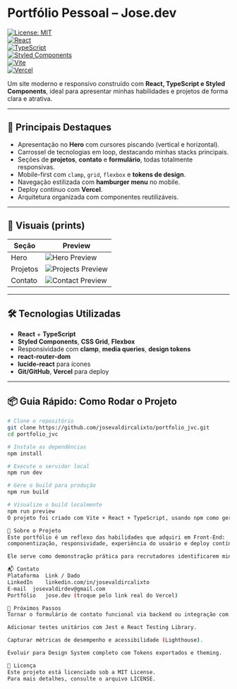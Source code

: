 # Portfólio Pessoal – Jose.dev  

[![License: MIT](https://img.shields.io/badge/License-MIT-blue.svg)](./LICENSE)  
[![React](https://img.shields.io/badge/React-20232A?style=for-the-badge&logo=react&logoColor=61DAFB)](https://react.dev/)  
[![TypeScript](https://img.shields.io/badge/TypeScript-007ACC?style=for-the-badge&logo=typescript&logoColor=white)](https://www.typescriptlang.org/)  
[![Styled Components](https://img.shields.io/badge/styled--components-DB7093?style=for-the-badge&logo=styled-components&logoColor=white)](https://styled-components.com/)  
[![Vite](https://img.shields.io/badge/Vite-646CFF?style=for-the-badge&logo=vite&logoColor=FFD62E)](https://vitejs.dev/)  
[![Vercel](https://img.shields.io/badge/Vercel-000000?style=for-the-badge&logo=vercel&logoColor=white)](https://vercel.com/)  

Um site moderno e responsivo construído com **React, TypeScript e Styled Components**, ideal para apresentar minhas habilidades e projetos de forma clara e atrativa.

---

## 🚀 Principais Destaques  

- Apresentação no **Hero** com cursores piscando (vertical e horizontal).  
- Carrossel de tecnologias em loop, destacando minhas stacks principais.  
- Seções de **projetos**, **contato** e **formulário**, todas totalmente responsivas.  
- Mobile-first com `clamp`, `grid`, `flexbox` e **tokens de design**.  
- Navegação estilizada com **hamburger menu** no mobile.  
- Deploy contínuo com **Vercel**.  
- Arquitetura organizada com componentes reutilizáveis.  

---

## 📸 Visuais (prints)

| Seção       | Preview |
|-------------|---------|
| Hero        | ![Hero Preview](./public/preview-hero.png) |
| Projetos    | ![Projects Preview](./public/preview-projects.png) |
| Contato     | ![Contact Preview](./public/preview-contact.png) |

---

## 🛠️ Tecnologias Utilizadas

- **React** + **TypeScript**  
- **Styled Components**, **CSS Grid**, **Flexbox**  
- Responsividade com **clamp**, **media queries**, **design tokens**  
- **react-router-dom**  
- **lucide-react** para ícones  
- **Git/GitHub**, **Vercel** para deploy  

---

## 📦 Guia Rápido: Como Rodar o Projeto  

```bash
# Clone o repositório
git clone https://github.com/josevaldircalixto/portfolio_jvc.git
cd portfolio_jvc

# Instale as dependências
npm install

# Execute o servidor local
npm run dev

# Gere o build para produção
npm run build

# Visualize o build localmente
npm run preview
O projeto foi criado com Vite + React + TypeScript, usando npm como gerenciador.

📖 Sobre o Projeto
Este portfólio é um reflexo das habilidades que adquiri em Front-End:
componentização, responsividade, experiência do usuário e deploy contínuo.

Ele serve como demonstração prática para recrutadores identificarem minhas competências técnicas e atenção aos detalhes visuais e de performance.

📬 Contato
Plataforma	Link / Dado
LinkedIn	linkedin.com/in/josevaldircalixto
E-mail	josevaldirdev@gmail.com
Portfólio	jose.dev (troque pelo link real do Vercel)

🔮 Próximos Passos
Tornar o formulário de contato funcional via backend ou integração com email service.

Adicionar testes unitários com Jest e React Testing Library.

Capturar métricas de desempenho e acessibilidade (Lighthouse).

Evoluir para Design System completo com Tokens exportados e theming.

📄 Licença
Este projeto está licenciado sob a MIT License.
Para mais detalhes, consulte o arquivo LICENSE.
